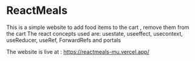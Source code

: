 # ReactMeals

This is a simple website to add food items to the cart , remove them from the cart
The react concepts used are: usestate, useeffect, usecontext, useReducer, useRef, ForwardRefs and  portals 

The website is live at : https://reactmeals-mu.vercel.app/
